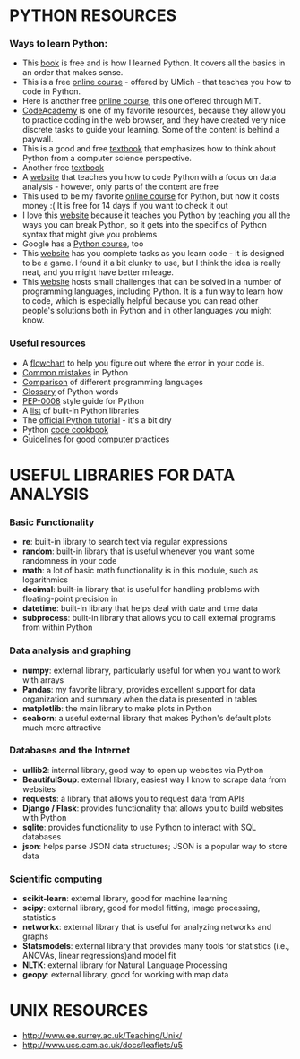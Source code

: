 # PYTHON RESOURCES

### Ways to learn Python:

* This [book](http://learnpythonthehardway.org/book/) is free and is how I learned Python. It covers all the basics in an order that makes sense.
* This is a free [online course](https://www.coursera.org/learn/python) - offered by UMich - that teaches you how to code in Python. 
* Here is another free [online course](https://www.edx.org/course/introduction-computer-science-mitx-6-00-1x-6), this one offered through MIT.
* [CodeAcademy](https://www.codecademy.com/learn/python) is one of my favorite resources, because they allow you to practice coding in the web browser, and they have created very nice discrete tasks to guide your learning. Some of the content is behind a paywall.
* This is a good and free [textbook](http://www.greenteapress.com/thinkpython/thinkCSpy/thinkCSpy.pdf) that emphasizes how to think about Python from a computer science perspective. 
* Another free [textbook](http://www.diveintopython.net/#download)
* A [website](https://www.dataquest.io/learn) that teaches you how to code Python with a focus on data analysis - however, only parts of the content are free 
* This used to be my favorite [online course](https://www.udacity.com/programming-languages/python) for Python, but now it costs money :( It is free for 14 days if you want to check it out
* I love this [website](http://learnpythonbreakpython.com/) because it teaches you Python by teaching you all the ways you can break Python, so it gets into the specifics of Python syntax that might give you problems
* Google has a [Python course](https://developers.google.com/edu/python/), too
* This [website](www.checkio.org) has you complete tasks as you learn code - it is designed to be a game. I found it a bit clunky to use, but I think the idea is really neat, and you might have better mileage.
* This [website](https://projecteuler.net/) hosts small challenges that can be solved in a number of programming languages, including Python. It is a fun way to learn how to code, which is especially helpful because you can read other people's solutions both in Python and in other languages you might know.


### Useful resources

* A [flowchart](https://www.dropbox.com/s/cqsxfws52gulkyx/drawing.pdf) to help you figure out where the error in your code is.
* [Common mistakes](http://www.onlamp.com/pub/a/python/2004/02/05/learn_python.html) in Python
* [Comparison](http://hyperpolyglot.org/) of different programming languages
* [Glossary](https://wiki.python.org/moin/PythonGlossary) of Python words
* [PEP-0008](https://www.python.org/dev/peps/pep-0008/) style guide for Python
* A [list](https://docs.python.org/2.7/library/) of built-in Python libraries
* The [official Python tutorial](https://docs.python.org/2/tutorial/) - it's a bit dry
* Python [code cookbook](http://code.activestate.com/recipes/langs/python/views/)
* [Guidelines](http://journals.plos.org/plosbiology/article?id=10.1371/journal.pbio.1001745) for good computer practices


# USEFUL LIBRARIES FOR DATA ANALYSIS
### Basic Functionality
- **re**: built-in library to search text via regular expressions
- **random**: built-in library that is useful whenever you want some randomness in your code
- **math**: a lot of basic math functionality is in this module, such as logarithmics
- **decimal**: built-in library that is useful for handling problems with floating-point precision in 
- **datetime**: built-in library that helps deal with date and time data
- **subprocess**: built-in library that allows you to call external programs from within Python

### Data analysis and graphing
- **numpy**: external library, particularly useful for when you want to work with arrays
- **Pandas**: my favorite library, provides excellent support for data organization and summary when the data is presented in tables
- **matplotlib**: the main library to make plots in Python
- **seaborn**: a useful external library that makes Python's default plots much more attractive

### Databases and the Internet
- **urllib2**: internal library, good way to open up websites via Python
- **BeautifulSoup**: external library, easiest way I know to scrape data from websites
- **requests**: a library that allows you to request data from APIs
- **Django / Flask**: provides functionality that allows you to build websites with Python 
- **sqlite**: provides functionality to use Python to interact with SQL databases
- **json**: helps parse JSON data structures; JSON is a popular way to store data



### Scientific computing
- **scikit-learn**: external library, good for machine learning
- **scipy**: external library, good for model fitting, image processing, statistics
- **networkx**: external library that is useful for analyzing networks and graphs
- **Statsmodels**: external library that provides many tools for statistics (i.e., ANOVAs, linear regressions)and model fit
- **NLTK**: external library for Natural Language Processing
- **geopy**: external library, good for working with map data



# UNIX RESOURCES
- http://www.ee.surrey.ac.uk/Teaching/Unix/
- http://www.ucs.cam.ac.uk/docs/leaflets/u5
